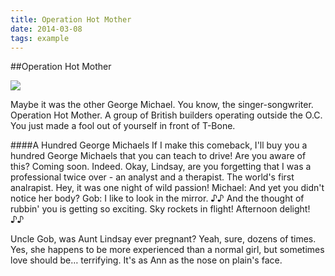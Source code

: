 ```yaml
---
title: Operation Hot Mother
date: 2014-03-08
tags: example
---
```


##Operation Hot Mother

<div class="image">
  <img src="http://goo.gl/c58fsg">
</div>

Maybe it was the other George Michael. You know, the singer-songwriter. Operation Hot Mother. A group of British builders operating outside the O.C. You just made a fool out of yourself in front of T-Bone.

####A Hundred George Michaels
If I make this comeback, I'll buy you a hundred George Michaels that you can teach to drive! Are you aware of this? Coming soon. Indeed. Okay, Lindsay, are you forgetting that I was a professional twice over - an analyst and a therapist. The world's first analrapist. Hey, it was one night of wild passion! Michael: And yet you didn't notice her body? Gob: I like to look in the mirror. ♪♪ And the thought of rubbin' you is getting so exciting. Sky rockets in flight! Afternoon delight! ♪♪

Uncle Gob, was Aunt Lindsay ever pregnant? Yeah, sure, dozens of times. Yes, she happens to be more experienced than a normal girl, but sometimes love should be… terrifying. It's as Ann as the nose on plain's face.
